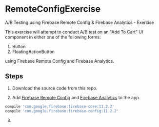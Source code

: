 # RemoteConfigExercise
A/B Testing using Firebase Remote Config &amp; Firebase Analytics - Exercise

This exercise will attempt to conduct A/B test on an "Add To Cart" UI component in either one of the following forms:
1. Button
2. FloatingActionButton

using Firebase Remote Config and Firebase Analytics.

## Steps
1. Download the source code from this repo.

2. Add [Firebase Remote Config](https://firebase.google.com/docs/remote-config/use-config-android) and [Firebase Analytics](https://firebase.google.com/docs/analytics/android/start/) to the app.

```groovy
compile 'com.google.firebase:firebase-core:11.2.2'
compile 'com.google.firebase:firebase-config:11.2.2'
```

3. 
